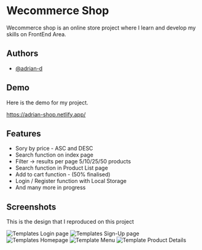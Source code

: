 
# Wecommerce Shop

Wecommerce shop is an online store project where I learn and develop my skills on  FrontEnd Area.




## Authors

- [@adrian-d](https://github.com/adrian-danila)


## Demo

Here is the demo for my project.

https://adrian-shop.netlify.app/
## Features
- Sory by price - ASC and DESC
- Search function on index page
- Filter -> results per page 5/10/25/50 products
- Search function in Product List page
- Add to cart function - (50% finalised)
- Login / Register function with Local Storage
- And many more in progress


## Screenshots 
This is the design that I reproduced on this project

![Templates Login page](https://i.ibb.co/F3tCtt1/thumb-02-Template-Sign-In-Web-1280-1440px-12-Columns-24px-Gutters-2x.png)
![Templates Sign-Up page](https://i.ibb.co/44nq3mw/thumb-01-Template-Sign-Up-Web-1280-1440px-12-Columns-24px-Gutters-2x.png)
![Templates Homepage](https://i.ibb.co/LDyxns1/03-Template-Guest-Landing-Page-Web-1280-1440px-12-Columns-24px-Gutters-2x.png)
![Template Menu](https://i.ibb.co/L8FNSgQ/05-Template-Products-Overview-Web-1280-1440px-12-Columns-24px-Gutters-2x.png)
![Template Product Details](https://i.ibb.co/7G0Lgr3/06-Template-Product-Details-Web-1280-1440px-12-Columns-24px-Gutters-2x.png)
